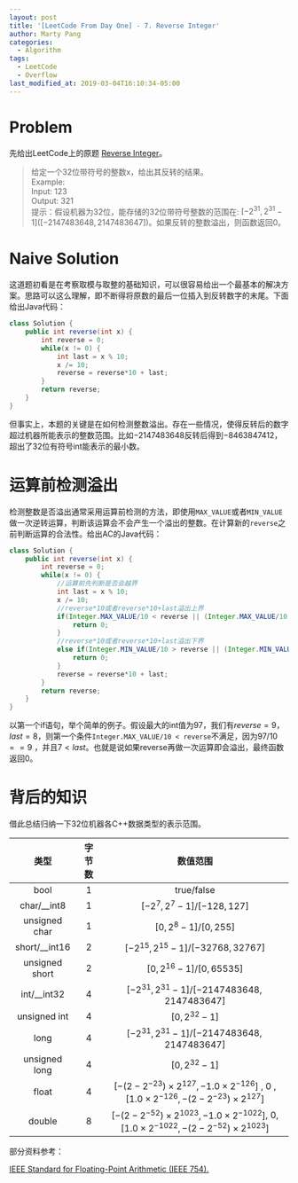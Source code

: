 ```yaml
---
layout: post
title: '[LeetCode From Day One] - 7. Reverse Integer'
author: Marty Pang
categories: 
  - Algorithm
tags: 
  - LeetCode
  - Overflow
last_modified_at: 2019-03-04T16:10:34-05:00
---
```



# Problem

先给出LeetCode上的原题 [Reverse Integer](https://leetcode.com/problems/reverse-integer/description/)。

> 给定一个32位带符号的整数x，给出其反转的结果。  
> Example:  
    Input: 123   
    Output: 321  
> 提示：假设机器为32位，能存储的32位带符号整数的范围在: $[-2^{31}, 2^{31}-1]$($[-2147483648, 2147483647]$)。如果反转的整数溢出，则函数返回0。  

# Naive Solution

这道题初看是在考察取模与取整的基础知识，可以很容易给出一个最基本的解决方案。思路可以这么理解，即不断得将原数的最后一位插入到反转数字的末尾。下面给出Java代码：

```java
class Solution {
    public int reverse(int x) {
        int reverse = 0;
        while(x != 0) {
            int last = x % 10;
            x /= 10;
            reverse = reverse*10 + last;
        }
        return reverse;
    }
}
```

但事实上，本题的关键是在如何检测整数溢出。存在一些情况，使得反转后的数字超过机器所能表示的整数范围。比如$-2147483648$反转后得到$-8463847412$，超出了32位有符号int能表示的最小数。

# 运算前检测溢出

检测整数是否溢出通常采用运算前检测的方法，即使用`MAX_VALUE`或者`MIN_VALUE`做一次逆转运算，判断该运算会不会产生一个溢出的整数。在计算新的`reverse`之前判断运算的合法性。给出AC的Java代码：

```java
class Solution {
    public int reverse(int x) {
        int reverse = 0;
        while(x != 0) {
            //运算前先判断是否会越界
            int last = x % 10;
            x /= 10;
            //reverse*10或者reverse*10+last溢出上界
            if(Integer.MAX_VALUE/10 < reverse || (Integer.MAX_VALUE/10 == reverse && 7 < last)) {
                return 0;
            }
            //reverse*10或者reverse*10+last溢出下界
            else if(Integer.MIN_VALUE/10 > reverse || (Integer.MIN_VALUE/10 == reverse && -8 > last)) {
                return 0;
            }
            reverse = reverse*10 + last;
        }
        return reverse;
    }
}
```

以第一个if语句，举个简单的例子。假设最大的int值为97，我们有$reverse=9$，$last=8$，则第一个条件`Integer.MAX_VALUE/10 < reverse`不满足，因为$97/10==9$ ，并且$7<last$。也就是说如果reverse再做一次运算即会溢出，最终函数返回0。

# 背后的知识

借此总结归纳一下32位机器各C++数据类型的表示范围。

| 类型 | 字节数 |  数值范围  |
| :--: | :----: | :--------: |
| bool |   1    | true/false |
| char/__int8 |   1    |    $[-2^7, 2^7-1]$/$[-128, 127]$    |
| unsigned char | 1 | $[0, 2^8-1]$/$[0, 255]$ |
| short/__int16 | 2 | $[-2^{15}, 2^{15}-1]$/$[-32768, 32767]$ |
| unsigned short | 2 | $[0, 2^{16}-1]$/$[0, 65535]$ |
| int/__int32 | 4 | $[-2^{31}, 2^{31}-1]$/$[-2147483648, 2147483647]$ |
| unsigned int | 4 | $[0, 2^{32}-1]$ |
| long | 4 | $[-2^{31}, 2^{31}-1]$/$[-2147483648, 2147483647]$ |
| unsigned long | 4 | $[0, 2^{32}-1]$ |
| float | 4 | $[-(2-2^{-23}) \times 2^{127}, -1.0 \times 2^{-126}]$ ,  $0$ , $[1.0 \times 2^{-126}, -(2-2^{-23}) \times 2^{127}]$ |
| double | 8 | $[-(2-2^{-52}) \times 2^{1023}, -1.0 \times 2^{-1022}]$, $0$, $[1.0 \times 2^{-1022}, -(2-2^{-52}) \times 2^{1023}]$ |

部分资料参考：

[IEEE Standard for Floating-Point Arithmetic (IEEE 754).](https://en.wikipedia.org/wiki/IEEE_754)